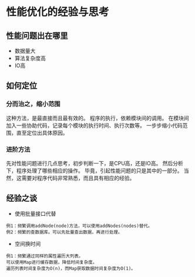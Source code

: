 # 性能优化的经验与思考

## 性能问题出在哪里
- 数据量大
- 算法复杂度高
- IO高

## 如何定位
### 分而治之，缩小范围
这种方法，是最直接而且最有效的。
程序的执行，依赖模块间的调用。
在模块间加入一些协助代码，记录每个模块的执行时间、执行次数等。
一步步缩小代码范围，直至定位出具体原因。

### 进阶方法
先对性能问题进行几点思考，初步判断一下，是CPU高，还是IO高。
然后分析下，程序处理了哪些相应的操作。
毕竟，引起性能问题的只是其中的一部分。
当然，这需要对程序代码非常熟悉，而且具有相应的经验。

## 经验之谈
- 使用批量接口代替
```
例1：频繁调用addNode(node)方法，可以使用addNodes(nodes)替代。
例2：频繁的查数据库。可以先批量查出数据，再进行处理。
```

- 空间换时间
```
例1：频繁通过同样的属性遍历大列表。
可以使用Map进行缓存数据，降低时间复杂度。
遍历列表时间复杂度为O(n)，而Map获取数据时间复杂度为O(1)。
```
